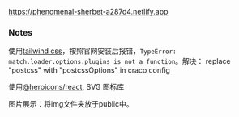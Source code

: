 https://phenomenal-sherbet-a287d4.netlify.app

### Notes
使用[tailwind css](https://www.tailwindcss.cn/docs/guides/create-react-app)，按照官网安装后报错，`TypeError: match.loader.options.plugins is not a function`。解决： replace "postcss" with "postcssOptions" in craco config<br>

使用[@heroicons/react](https://heroicons.com/), SVG 图标库<br>

图片展示：将img文件夹放于public中。<br>